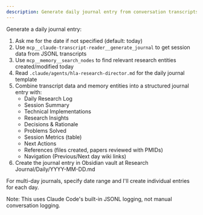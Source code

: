 ```yaml
---
description: Generate daily journal entry from conversation transcripts and memory
---
```


Generate a daily journal entry:

1. Ask me for the date if not specified (default: today)
2. Use `mcp__claude-transcript-reader__generate_journal` to get session data from JSONL transcripts
3. Use `mcp__memory__search_nodes` to find relevant research entities created/modified today
4. Read `.claude/agents/hla-research-director.md` for the daily journal template
5. Combine transcript data and memory entities into a structured journal entry with:
   - Daily Research Log
   - Session Summary
   - Technical Implementations
   - Research Insights
   - Decisions & Rationale
   - Problems Solved
   - Session Metrics (table)
   - Next Actions
   - References (files created, papers reviewed with PMIDs)
   - Navigation (Previous/Next day wiki links)
6. Create the journal entry in Obsidian vault at Research Journal/Daily/YYYY-MM-DD.md

For multi-day journals, specify date range and I'll create individual entries for each day.

Note: This uses Claude Code's built-in JSONL logging, not manual conversation logging.
